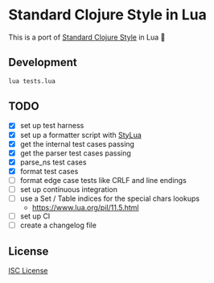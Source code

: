 # Standard Clojure Style in Lua

This is a port of [Standard Clojure Style] in Lua 🌙

[Standard Clojure Style]:https://github.com/oakmac/standard-clojure-style-js

## Development

```sh
lua tests.lua
```

## TODO

- [x] set up test harness
- [x] set up a formatter script with [StyLua]
- [x] get the internal test cases passing
- [x] get the parser test cases passing
- [x] parse_ns test cases
- [x] format test cases
- [ ] format edge case tests like CRLF and line endings
- [ ] set up continuous integration
- [ ] use a Set / Table indices for the special chars lookups
  - https://www.lua.org/pil/11.5.html
- [ ] set up CI
- [ ] create a changelog file

[StyLua]:https://github.com/JohnnyMorganz/StyLua

## License

[ISC License](LICENSE.md)
